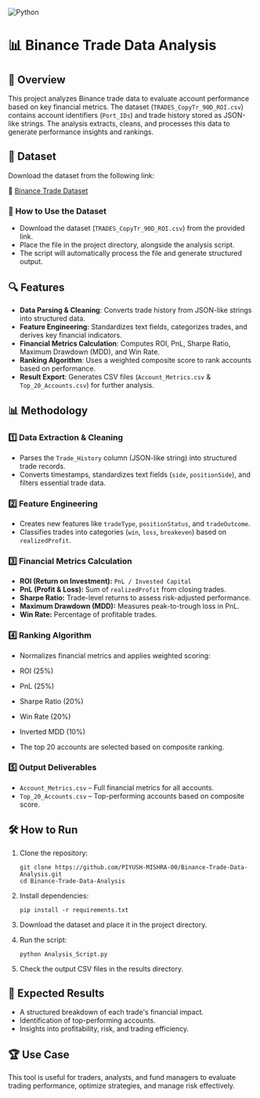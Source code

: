![Python](https://img.shields.io/badge/python-3670A0?style=for-the-badge&logo=python&logoColor=ffdd54)

📊 Binance Trade Data Analysis
==============================

📌 Overview
-----------

This project analyzes Binance trade data to evaluate account performance based on key financial metrics. The dataset (`TRADES_CopyTr_90D_ROI.csv`) contains account identifiers (`Port_IDs`) and trade history stored as JSON-like strings. The analysis extracts, cleans, and processes this data to generate performance insights and rankings.

📂 Dataset
----------

Download the dataset from the following link:

🔗 [Binance Trade Dataset](https://drive.google.com/drive/folders/1ioZ56B5-zTmFuPrT7IihjOVozAgrXxhl?usp=sharing)

### 🔄 How to Use the Dataset

*   Download the dataset (`TRADES_CopyTr_90D_ROI.csv`) from the provided link.
*   Place the file in the project directory, alongside the analysis script.
*   The script will automatically process the file and generate structured output.

🔍 Features
-----------

*   **Data Parsing & Cleaning**: Converts trade history from JSON-like strings into structured data.
*   **Feature Engineering**: Standardizes text fields, categorizes trades, and derives key financial indicators.
*   **Financial Metrics Calculation**: Computes ROI, PnL, Sharpe Ratio, Maximum Drawdown (MDD), and Win Rate.
*   **Ranking Algorithm**: Uses a weighted composite score to rank accounts based on performance.
*   **Result Export**: Generates CSV files (`Account_Metrics.csv` & `Top_20_Accounts.csv`) for further analysis.

📊 Methodology
--------------

### 1️⃣ Data Extraction & Cleaning

*   Parses the `Trade_History` column (JSON-like string) into structured trade records.
*   Converts timestamps, standardizes text fields (`side`, `positionSide`), and filters essential trade data.

### 2️⃣ Feature Engineering

*   Creates new features like `tradeType`, `positionStatus`, and `tradeOutcome`.
*   Classifies trades into categories (`win`, `loss`, `breakeven`) based on `realizedProfit`.

### 3️⃣ Financial Metrics Calculation

*   **ROI (Return on Investment):** `PnL / Invested Capital`
*   **PnL (Profit & Loss):** Sum of `realizedProfit` from closing trades.
*   **Sharpe Ratio:** Trade-level returns to assess risk-adjusted performance.
*   **Maximum Drawdown (MDD):** Measures peak-to-trough loss in PnL.
*   **Win Rate:** Percentage of profitable trades.

### 4️⃣ Ranking Algorithm

*   Normalizes financial metrics and applies weighted scoring:

*   ROI (25%)
*   PnL (25%)
*   Sharpe Ratio (20%)
*   Win Rate (20%)
*   Inverted MDD (10%)

*   The top 20 accounts are selected based on composite ranking.

### 5️⃣ Output Deliverables

*   `Account_Metrics.csv` – Full financial metrics for all accounts.
*   `Top_20_Accounts.csv` – Top-performing accounts based on composite score.

🛠️ How to Run
--------------

1.  Clone the repository:
    
        git clone https://github.com/PIYUSH-MISHRA-00/Binance-Trade-Data-Analysis.git
        cd Binance-Trade-Data-Analysis
    
2.  Install dependencies:
    
        pip install -r requirements.txt
    
3.  Download the dataset and place it in the project directory.
4.  Run the script:
    
        python Analysis_Script.py
    
5.  Check the output CSV files in the results directory.

🎯 Expected Results
-------------------

*   A structured breakdown of each trade's financial impact.
*   Identification of top-performing accounts.
*   Insights into profitability, risk, and trading efficiency.

🏆 Use Case
-----------

This tool is useful for traders, analysts, and fund managers to evaluate trading performance, optimize strategies, and manage risk effectively.